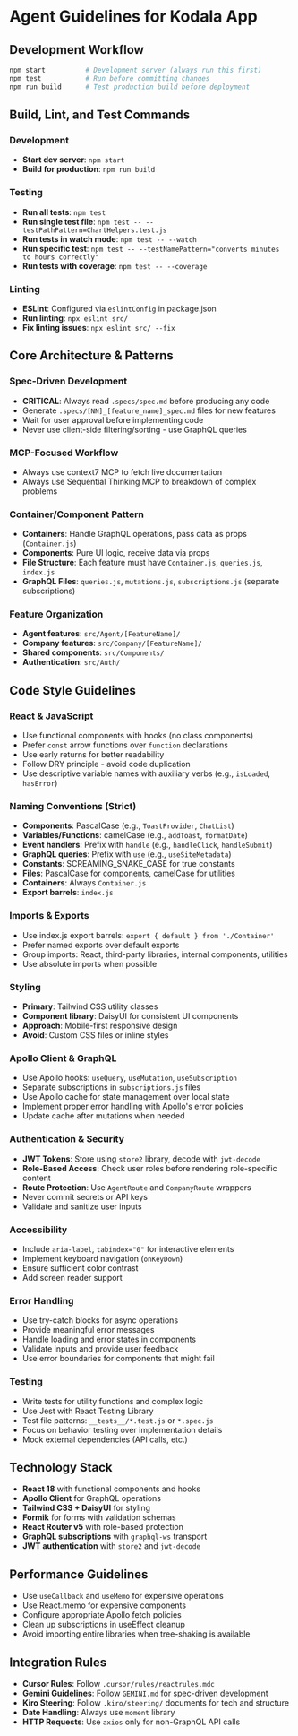 # Agent Guidelines for Kodala App

## Development Workflow
```bash
npm start          # Development server (always run this first)
npm test           # Run before committing changes
npm run build      # Test production build before deployment
```

## Build, Lint, and Test Commands

### Development
- **Start dev server**: `npm start`
- **Build for production**: `npm run build`

### Testing
- **Run all tests**: `npm test`
- **Run single test file**: `npm test -- --testPathPattern=ChartHelpers.test.js`
- **Run tests in watch mode**: `npm test -- --watch`
- **Run specific test**: `npm test -- --testNamePattern="converts minutes to hours correctly"`
- **Run tests with coverage**: `npm test -- --coverage`

### Linting
- **ESLint**: Configured via `eslintConfig` in package.json
- **Run linting**: `npx eslint src/`
- **Fix linting issues**: `npx eslint src/ --fix`

## Core Architecture & Patterns

### Spec-Driven Development
- **CRITICAL**: Always read `.specs/spec.md` before producing any code
- Generate `.specs/[NN]_[feature_name]_spec.md` files for new features
- Wait for user approval before implementing code
- Never use client-side filtering/sorting - use GraphQL queries

### MCP-Focused Workflow
- Always use context7 MCP to fetch live documentation
- Always use Sequential Thinking MCP to breakdown of complex problems

### Container/Component Pattern
- **Containers**: Handle GraphQL operations, pass data as props (`Container.js`)
- **Components**: Pure UI logic, receive data via props
- **File Structure**: Each feature must have `Container.js`, `queries.js`, `index.js`
- **GraphQL Files**: `queries.js`, `mutations.js`, `subscriptions.js` (separate subscriptions)

### Feature Organization
- **Agent features**: `src/Agent/[FeatureName]/`
- **Company features**: `src/Company/[FeatureName]/`
- **Shared components**: `src/Components/`
- **Authentication**: `src/Auth/`

## Code Style Guidelines

### React & JavaScript
- Use functional components with hooks (no class components)
- Prefer `const` arrow functions over `function` declarations
- Use early returns for better readability
- Follow DRY principle - avoid code duplication
- Use descriptive variable names with auxiliary verbs (e.g., `isLoaded`, `hasError`)

### Naming Conventions (Strict)
- **Components**: PascalCase (e.g., `ToastProvider`, `ChatList`)
- **Variables/Functions**: camelCase (e.g., `addToast`, `formatDate`)
- **Event handlers**: Prefix with `handle` (e.g., `handleClick`, `handleSubmit`)
- **GraphQL queries**: Prefix with `use` (e.g., `useSiteMetadata`)
- **Constants**: SCREAMING_SNAKE_CASE for true constants
- **Files**: PascalCase for components, camelCase for utilities
- **Containers**: Always `Container.js`
- **Export barrels**: `index.js`

### Imports & Exports
- Use index.js export barrels: `export { default } from './Container'`
- Prefer named exports over default exports
- Group imports: React, third-party libraries, internal components, utilities
- Use absolute imports when possible

### Styling
- **Primary**: Tailwind CSS utility classes
- **Component library**: DaisyUI for consistent UI components
- **Approach**: Mobile-first responsive design
- **Avoid**: Custom CSS files or inline styles

### Apollo Client & GraphQL
- Use Apollo hooks: `useQuery`, `useMutation`, `useSubscription`
- Separate subscriptions in `subscriptions.js` files
- Use Apollo cache for state management over local state
- Implement proper error handling with Apollo's error policies
- Update cache after mutations when needed

### Authentication & Security
- **JWT Tokens**: Store using `store2` library, decode with `jwt-decode`
- **Role-Based Access**: Check user roles before rendering role-specific content
- **Route Protection**: Use `AgentRoute` and `CompanyRoute` wrappers
- Never commit secrets or API keys
- Validate and sanitize user inputs

### Accessibility
- Include `aria-label`, `tabindex="0"` for interactive elements
- Implement keyboard navigation (`onKeyDown`)
- Ensure sufficient color contrast
- Add screen reader support

### Error Handling
- Use try-catch blocks for async operations
- Provide meaningful error messages
- Handle loading and error states in components
- Validate inputs and provide user feedback
- Use error boundaries for components that might fail

### Testing
- Write tests for utility functions and complex logic
- Use Jest with React Testing Library
- Test file patterns: `__tests__/*.test.js` or `*.spec.js`
- Focus on behavior testing over implementation details
- Mock external dependencies (API calls, etc.)

## Technology Stack
- **React 18** with functional components and hooks
- **Apollo Client** for GraphQL operations
- **Tailwind CSS + DaisyUI** for styling
- **Formik** for forms with validation schemas
- **React Router v5** with role-based protection
- **GraphQL subscriptions** with `graphql-ws` transport
- **JWT authentication** with `store2` and `jwt-decode`

## Performance Guidelines
- Use `useCallback` and `useMemo` for expensive operations
- Use React.memo for expensive components
- Configure appropriate Apollo fetch policies
- Clean up subscriptions in useEffect cleanup
- Avoid importing entire libraries when tree-shaking is available

## Integration Rules
- **Cursor Rules**: Follow `.cursor/rules/reactrules.mdc`
- **Gemini Guidelines**: Follow `GEMINI.md` for spec-driven development
- **Kiro Steering**: Follow `.kiro/steering/` documents for tech and structure
- **Date Handling**: Always use `moment` library
- **HTTP Requests**: Use `axios` only for non-GraphQL API calls
